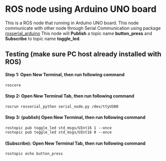 # ROS node using Arduino UNO board
This is a ROS node that running in Arduino UNO board. This node communicate with other node through Serial Communication using package [rosserial_arduino](http://wiki.ros.org/rosserial_arduino/Tutorials) This node will **Publish** a topic name **button_press** and **Subscribe** to topic name **toggle_led**.

## Testing (make sure PC host already installed with ROS)
#### Step 1: Open New Terminal, then run following command
`roscore`
#### Step 2: Open New Terminal Tab, then run following command
`rosrun rosserial_python serial_node.py /dev/ttyUSB0`
#### Step 3: (publish) Open New Terminal, then run following command
```
rostopic pub toggle_led std_msgs/UInt16 1 --once
rostopic pub toggle_led std_msgs/UInt16 0 --once
```
#### (Subscribe): Open New Terminal Tab, then run following command
`rostopic echo button_press`
